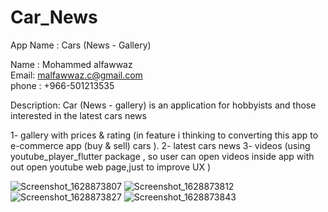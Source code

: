 # Car_News
App Name : Cars (News - Gallery)


Name : Mohammed alfawwaz
<br/>
Email: malfawwaz.c@gmail.com
<br/>
phone : +966-501213535

Description:
Car (News - gallery) is an application for hobbyists and those interested in the latest cars news

1- gallery with prices & rating (in feature i thinking to converting this app to e-commerce app (buy & sell) cars ).
2- latest cars news
3- videos (using youtube_player_flutter package , so user can open videos inside app with out open youtube web page,just to improve UX )

![Screenshot_1628873807](https://user-images.githubusercontent.com/86740818/129394202-52e3759f-b794-4a75-9849-00d5b124e922.png)
![Screenshot_1628873812](https://user-images.githubusercontent.com/86740818/129394212-12c164a6-7f1f-4f07-a394-064410ab8f20.png)
![Screenshot_1628873827](https://user-images.githubusercontent.com/86740818/129394221-d1e287b5-308e-4923-a2a2-b271672a3f31.png)
![Screenshot_1628873843](https://user-images.githubusercontent.com/86740818/129394228-87d2139d-d9a4-468f-b91b-8906dacffefb.png)



